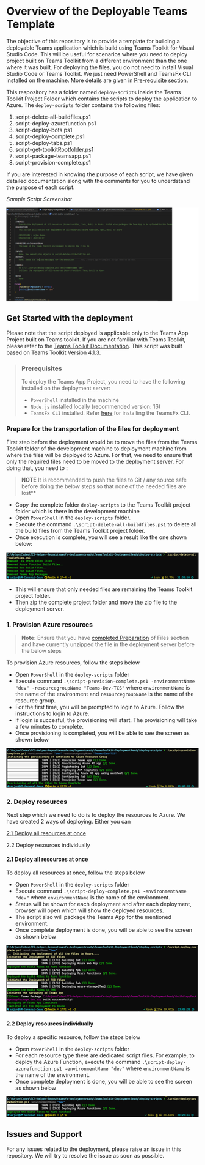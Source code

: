 # Overview of the Deployable Teams Template

The objective of this repository is to provide a template for building a deployable Teams application which is build using Teams Toolkit for Visual Studio Code. This will be useful for scenarios where you need to deploy project built on Teams Toolkit from a different environment than the one where it was built. For deploying the files, you do not need to install Visual Studio Code or Teams Toolkit. We just need PowerShell and TeamsFx CLI installed on the machine. More details are given in [Pre-requisite section](#prerequisites).

This respository has a folder named `deploy-scripts` inside the Teams Toolkit Project Folder which contains the scripts to deploy the application to Azure. The `deploy-scripts` folder contains the following files:

1. script-delete-all-buildfiles.ps1
2. script-deploy-azurefunction.ps1
3. script-deploy-bots.ps1
4. script-deploy-complete.ps1
5. script-deploy-tabs.ps1
6. script-get-toolkitRootfolder.ps1
7. script-package-teamsapp.ps1
8. script-provision-complete.ps1

If you are interested in knowing the purpose of each script, we have given detailed documentation along with the comments for you to underdstand the purpose of each script.

_Sample Script Screenshot_

![Sample Script Screenshot](./readme-images/script-sample-documentation.png)

## Get Started with the deployment

Please note that the script deployed is applicable only to the Teams App Project built on Teams toolkit. If you are not familiar with Teams Toolkit, please refer to the [Teams Toolkit Documentation](https://aka.ms/teamsfx-docs). This script was built based on Teams Toolkit Version 4.1.3.

>
> ### Prerequisites
>
> To deploy the Teams App Project, you need to have the following installed on the deployment server:
>
> - `PowerShell` installed in the machine
> - `Node.js` installed locally (recommended version: 16)
> - `TeamsFx CLI` installed. Refer [here](https://learn.microsoft.com/en-us/microsoftteams/platform/toolkit/teamsfx-cli#get-started) for installing the TeamsFx CLI.
>
### Prepare for the transportation of the files for deployment

First step before the deployment would be to move the files from the Teams Toolkit folder of the development machine to deployment machine from where the files will be deployed to Azure. For that, we need to ensure that only the required files need to be moved to the deployment server.
For doing that, you need to :

>**NOTE**
> It is recommended to push the files to Git / any source safe before doing the below steps so that none of the needed files are lost**

- Copy the complete folder `deploy-scripts` to the Teams Toolkit project folder which is there in the development machine
- Open `PowerShell` in the `deploy-scripts` folder.
- Execute the command `.\script-delete-all-buildfiles.ps1` to delete all the build files from the Teams Toolkit project folder.
- Once execution is complete, you will see a result like the one shown below:

![delete-all-image](./readme-images/delete-all.png)

- This will ensure that only needed files are remaining the Teams Toolkit project folder.
- Then zip the complete project folder and move the zip file to the deployment server.

### 1. Provision Azure resources

> **Note:**
> Ensure that you have [completed Preparation](#prepare-for-the-transportation-of-the-files-for-deployment) of Files section and have currently unzipped the file in the deployment server before the below steps

To provision Azure resources, follow the steps below

- Open `PowerShell` in the `deploy-scripts` folder
- Execute command `.\script-provision-complete.ps1 -environmentName "dev" -resourcegroupName "Teams-Dev-TCS"` where `environmentName` is the name of the environment and `resourcegroupName` is the name of the resource group.
- For the first time, you will be prompted to login to Azure. Follow the instructions to login to Azure.
- If login is succesful, the provisioning will start. The provisioning will take a few minutes to complete.
- Once provisioning is completed, you will be able to see the screen as shown below

![provision-complete](./readme-images/provision-complete-all.png)

### 2. Deploy resources

Next step which we need to do is to deploy the resources to Azure. We have created 2 ways of deploying. Either you can

[2.1 Deploy all resources at once](#21-deploy-all-resources-at-once)

2.2 Deploy resources individually

#### 2.1 Deploy all resources at once

To deploy all resources at once, follow the steps below

- Open `PowerShell` in the `deploy-scripts` folder
- Execute command `.\script-deploy-complete.ps1 -environmentName "dev"` where `environmentName` is the name of the environment.
- Status will be shown for each deployment and after each deployment, browser will open which will show the deployed resources.
- The script also will package the Teams App for the mentioned environment.
- Once complete deployment is done, you will be able to see the screen as shown below

![deploy-complete](./readme-images/deploy-complete-all.png)

#### 2.2 Deploy resources individually

To deploy a specific resource, follow the steps below

- Open `PowerShell` in the `deploy-scripts` folder
- For each resource type there are dedicated script files. For example, to deploy the Azure Function, execute the command `.\script-deploy-azurefunction.ps1 -environmentName "dev"` where `environmentName` is the name of the environment.
- Once complete deployment is done, you will be able to see the screen as shown below

![deploy-azurefunction](./readme-images/deploy-specific-azurefunction.png)

## Issues and Support

For any issues related to the deployment, please raise an issue in this repository. We will try to resolve the issue as soon as possible.
